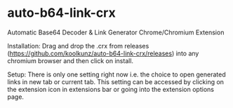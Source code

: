 # auto-b64-link-crx
Automatic Base64 Decoder & Link Generator Chrome/Chromium Extension

Installation:
Drag and drop the .crx from releases (https://github.com/koolkunz/auto-b64-link-crx/releases) into any chromium browser and then click on install.

Setup:
There is only one setting right now i.e. the choice to open generated links in new tab or current tab.
This setting can be accessed by clicking on the extension icon in extensions bar or going into the extension options page.
